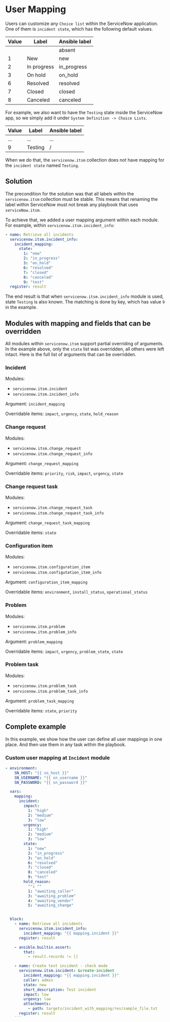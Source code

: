 # User Mapping

Users can customize any `Choice list` within the ServiceNow application. One of them is `incident state`, which has the following default values.

| Value | Label       | Ansible label |
|-------|-------------|---------------|
|       |             | absent        |
|     1 | New         | new           |
|     2 | In progress | in_progress   |
|     3 | On hold     | on_hold       |
|     6 | Resolved    | resolved      |
|     7 | Closed      | closed        |
|     8 | Canceled    | canceled      |

For example, we also want to have the `Testing` state inside the ServiceNow app, so we simply add it under `System Definition -> Choice Lists`.

| Value | Label       | Ansible label |
|-------|-------------|---------------|
|   ... | ...         | ...           |
|     9 | Testing     | /             |

When we do that, the `servicenow.itsm` collection does not have mapping for the `incident state` named `Testing`.

## Solution

The precondition for the solution was that all labels within the `servicenow.itsm` collection must be stable. This means that renaming the label within ServiceNow must not
break any playbook that uses `serviceNow.itsm`.

To achieve that, we added a user mapping argument within each module. For example, within `servicenow.itsm.incident_info`:

```yaml
- name: Retrieve all incidents
  servicenow.itsm.incident_info:
    incident_mapping:
      state:
        1: "new"
        2: "in_progress"
        3: "on_hold"
        6: "resolved"
        7: "closed"
        8: "canceled"
        9: "test"
  register: result
```

The end result is that when `servicenow.itsm.incident_info` module is used, state `Testing` is also known. The matching is done by key, which has value `9` in the example.

## Modules with mapping and fields that can be overridden
All modules within `servicenow.itsm` support partial overriding of arguments. In the example above, only the `state` list was overridden, all others were left intact.
Here is the full list of arguments that can be overridden.


### Incident

Modules:
- `servicenow.itsm.incident`
- `servicenow.itsm.incident_info`

Argument: `incident_mapping`

Overridable items: `impact`, `urgency`, `state`, `hold_reason`

### Change request

Modules:
 - `servicenow.itsm.change_request`
 - `servicenow.itsm.change_request_info`

Argument: `change_request_mapping`

Overridable items: `priority`, `risk`, `impact`, `urgency`, `state`

### Change request task

Modules:
- `servicenow.itsm.change_request_task`
- `servicenow.itsm.change_request_task_info`

Argument: `change_request_task_mapping`

Overridable items: `state`

### Configuration item

Modules:
- `servicenow.itsm.configuration_item`
- `servicenow.itsm.configutation_item_info`

Argument: `configuration_item_mapping`

Overridable items: `environment`, `install_status`, `operational_status`


### Problem

Modules:
- `servicenow.itsm.problem`
- `servicenow.itsm.problem_info`

Argument: `problem_mapping`

Overridable items: `impact`, `urgency`, `problem_state`, `state`

### Problem task

Modules:
- `servicenow.itsm.problem_task`
- `servicenow.itsm.problem_task_info`

Argument: `problem_task_mapping`

Overridable items: `state`, `priority`


## Complete example
In this example, we show how the user can define all user mappings in one place. And then use them in any task within the playbook.


### Custom user mapping at `Incident` module
```yaml
- environment:
    SN_HOST: "{{ sn_host }}"
    SN_USERNAME: "{{ sn_username }}"
    SN_PASSWORD: "{{ sn_password }}"

  vars:
    mapping:
      incident:
        impact:
          1: "high"
          2: "medium"
          3: "low"
        urgency:
          1: "high"
          2: "medium"
          3: "low"
        state:
          1: "new"
          2: "in_progress"
          3: "on_hold"
          6: "resolved"
          7: "closed"
          8: "canceled"
          9: "test"
        hold_reason:
          "": ""
          1: "awaiting_caller"
          3: "awaiting_problem"
          4: "awaiting_vendor"
          5: "awaiting_change"


  block:
    - name: Retrieve all incidents
      servicenow.itsm.incident_info:
        incident_mapping: "{{ mapping.incident }}"
      register: result

    - ansible.builtin.assert:
        that:
          - result.records != []

    - name: Create test incident - check mode
      servicenow.itsm.incident: &create-incident
        incident_mapping: "{{ mapping.incident }}"
        caller: admin
        state: new
        short_description: Test incident
        impact: low
        urgency: low
        attachments:
          - path: targets/incident_with_mapping/res/sample_file.txt
      register: result
    ```
